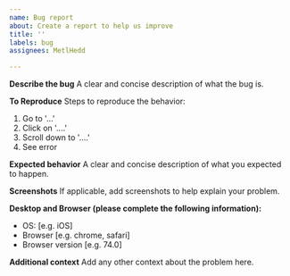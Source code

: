 ```yaml
---
name: Bug report
about: Create a report to help us improve
title: ''
labels: bug
assignees: MetlHedd

---
```


**Describe the bug**
A clear and concise description of what the bug is.

**To Reproduce**
Steps to reproduce the behavior:
1. Go to '...'
2. Click on '....'
3. Scroll down to '....'
4. See error

**Expected behavior**
A clear and concise description of what you expected to happen.

**Screenshots**
If applicable, add screenshots to help explain your problem.

**Desktop and Browser (please complete the following information):**
 - OS: [e.g. iOS]
 - Browser [e.g. chrome, safari]
 - Browser version [e.g. 74.0]

**Additional context**
Add any other context about the problem here.
